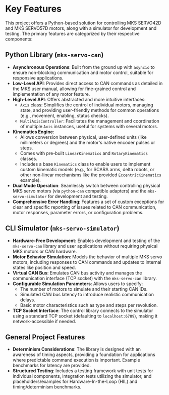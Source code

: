 # Key Features

This project offers a Python-based solution for controlling MKS SERVO42D and MKS SERVO57D motors, along with a simulator for development and testing. The primary features are categorized by their respective components:

## Python Library (`mks-servo-can`)

* **Asynchronous Operations**: Built from the ground up with `asyncio` to ensure non-blocking communication and motor control, suitable for responsive applications.
* **Low-Level API**: Provides direct access to CAN commands as detailed in the MKS user manual, allowing for fine-grained control and implementation of any motor feature.
* **High-Level API**: Offers abstracted and more intuitive interfaces:
    * `Axis` class: Simplifies the control of individual motors, managing state, and providing user-friendly methods for common operations (e.g., movement, enabling, status checks).
    * `MultiAxisController`: Facilitates the management and coordination of multiple `Axis` instances, useful for systems with several motors.
* **Kinematics Engine**:
    * Allows conversion between physical, user-defined units (like millimeters or degrees) and the motor's native encoder pulses or steps.
    * Comes with pre-built `LinearKinematics` and `RotaryKinematics` classes.
    * Includes a base `Kinematics` class to enable users to implement custom kinematic models (e.g., for SCARA arms, delta robots, or other non-linear mechanisms like the provided `EccentricKinematics` example).
* **Dual Mode Operation**: Seamlessly switch between controlling physical MKS servo motors (via `python-can` compatible adapters) and the `mks-servo-simulator` for development and testing.
* **Comprehensive Error Handling**: Features a set of custom exceptions for clear and specific reporting of issues related to CAN communication, motor responses, parameter errors, or configuration problems.

## CLI Simulator (`mks-servo-simulator`)

* **Hardware-Free Development**: Enables development and testing of the `mks-servo-can` library and user applications without requiring physical MKS motors or CAN hardware.
* **Motor Behavior Simulation**: Models the behavior of multiple MKS servo motors, including responses to CAN commands and updates to internal states like position and speed.
* **Virtual CAN Bus**: Emulates CAN bus activity and manages the communication interface (TCP socket) with the `mks-servo-can` library.
* **Configurable Simulation Parameters**: Allows users to specify:
    * The number of motors to simulate and their starting CAN IDs.
    * Simulated CAN bus latency to introduce realistic communication delays.
    * Basic motor characteristics such as type and steps per revolution.
* **TCP Socket Interface**: The control library connects to the simulator using a standard TCP socket (defaulting to `localhost:6789`), making it network-accessible if needed.

## General Project Features

* **Determinism Considerations**: The library is designed with an awareness of timing aspects, providing a foundation for applications where predictable command execution is important. Example benchmarks for latency are provided.
* **Structured Testing**: Includes a testing framework with unit tests for individual components, integration tests utilizing the simulator, and placeholders/examples for Hardware-In-the-Loop (HIL) and timing/determinism benchmarks.